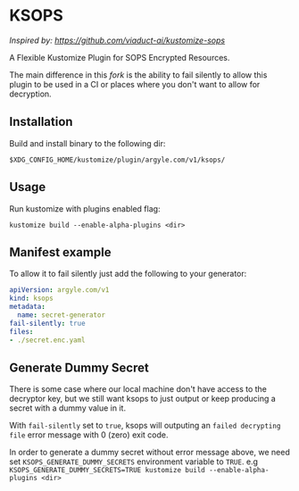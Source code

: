 # KSOPS 

*Inspired by: https://github.com/viaduct-ai/kustomize-sops*

A Flexible Kustomize Plugin for SOPS Encrypted Resources.

The main difference in this *fork* is the ability to fail silently to allow this plugin to be used in a CI or places 
where you don't want to allow for decryption.

##  Installation

Build and install binary to the following dir:

`$XDG_CONFIG_HOME/kustomize/plugin/argyle.com/v1/ksops/`

## Usage

Run kustomize with plugins enabled flag:

`kustomize build --enable-alpha-plugins <dir>`


## Manifest example

To allow it to fail silently just add the following to your generator:

```yaml
apiVersion: argyle.com/v1
kind: ksops
metadata:
  name: secret-generator
fail-silently: true
files:
- ./secret.enc.yaml
```

## Generate Dummy Secret

There is some case where our local machine don't have access to the decryptor key, but we still want ksops to just output or keep producing a secret with a dummy value in it. 

With `fail-silently` set to `true`, ksops will outputing an `failed decrypting file` error message with 0 (zero) exit code. 

In order to generate a dummy secret without error message above, we need set `KSOPS_GENERATE_DUMMY_SECRETS` environment variable to `TRUE`. e.g `KSOPS_GENERATE_DUMMY_SECRETS=TRUE kustomize build --enable-alpha-plugins <dir>`